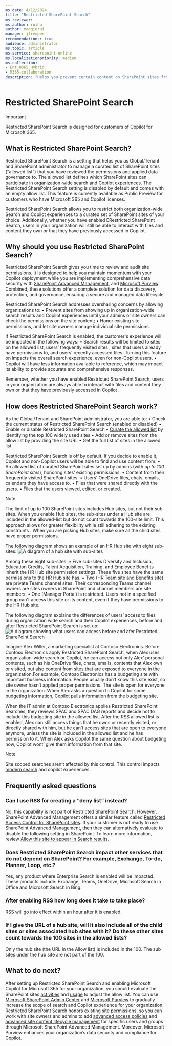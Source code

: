 ```yaml
---
ms.date: 4/12/2024
title: "Restricted SharePoint Search"
ms.reviewer: 
ms.author: ruihu
author: maggierui
manager: jtremper
recommendations: true
audience: administrator
ms.topic: article
ms.service: sharepoint-online
ms.localizationpriority: medium
ms.collection:
- Ent_O365_Hybrid
- M365-collaboration
description: "Helps you prevent certain content on SharePoint sites from being shared too widely. This feature lets you as the administrator decide which SharePoint sites appear in the search across your organization and the initial Copilot experiences."
---
```

# Restricted SharePoint Search

> [!IMPORTANT]
> Restricted SharePoint Search is designed for customers of Copilot for Microsoft 365.  

## What is Restricted SharePoint Search?

Restricted SharePoint Search is a setting that helps you as Global/Tenant and SharePoint administrator to manage a curated list of SharePoint sites (“allowed list”) that you have reviewed the permissions and applied data governance to. The allowed list defines which SharePoint sites can participate in organization-wide search and Copilot experiences. The Restricted SharePoint Search setting is disabled by default and comes with an empty allow list. This feature is currently available as Public Preview for customers who have Microsoft 365 and Copilot licenses.

Restricted SharePoint Search allows you to restrict both organization-wide Search and Copilot experiences to a curated set of SharePoint sites of your choice. Additionally, whether you have enabled ERestricted SharePoint Search, users in your organization will still be able to interact with files and content they own or that they have previously accessed in Copilot.  

## Why should you use Restricted SharePoint Search?

Restricted SharePoint Search gives you time to review and audit site permissions. It is designed to help you maintain momentum with your Copilot deployment while you are implementing comprehensive data security with [SharePoint Advanced Management](/sharepoint/advanced-management), and [Microsoft Purview](/purview/ai-microsoft-purview). Combined, these solutions offer a complete solution for data discovery, protection, and governance, ensuring a secure and managed data lifecycle.

Restricted SharePoint Search addresses oversharing concerns by allowing organizations to:
• Prevent sites from showing up in organization-wide search results and Copilot experiences until your admins or site owners can check the permissions on the site content;
• Honor existing site permissions, and let site owners manage individual site permissions.

If Restricted SharePoint Search is enabled, the customer's experience will be impacted in the following ways:
• Search results will be limited to sites on the allowed list, users’ frequently visited sites  , sites that users already have permissions to, and users’ recently accessed files.  Turning this feature on impacts the overall search experience, even for non-Copilot users.
• Copilot will have less information available to reference, which may impact its ability to provide accurate and comprehensive responses.

Remember, whether you have enabled Restricted SharePoint Search, users in your organization are always able to interact with files and content they own or that they have previously accessed in Copilot    .  

## How does Restricted SharePoint Search work?

As the Global/Tenant and SharePoint administrator, you are able to:
• Check the current status of Restricted SharePoint Search (enabled or disabled)
• Enable or disable Restricted SharePoint Search
• [Curate the allowed list](restricted-sharepoint-search-allowed-list.md) by identifying the top 100 widely used sites
• Add or remove sites from the allow list by providing the site URL
• Get the full list of sites in the allowed list

Restricted SharePoint Search is off by default. If you decide to enable it,  Copilot and non-Copilot users will be able to find and use content from:
• An allowed list of curated SharePoint sites set up by admins (with *up to 100 SharePoint sites*), honoring sites’ existing permissions.
• Content from their frequently visited SharePoint sites.
• Users’ OneDrive files, chats, emails, calendars they have access to.
• Files that were shared directly with the users.
• Files that the users viewed, edited, or created.

> [!NOTE]
> The limit of up to 100 SharePoint sites includes Hub sites, but not their sub-sites.   When you enable Hub sites, the sub-sites under a Hub site are included in the allowed-list  but do not count towards the 100-site limit. This approach allows for greater flexibility while still adhering to the existing constraints  . When you are picking Hub sites, make sure all the child sites have proper permissions.

The following diagram shows an example of an HR Hub site with eight sub-sites:
![A diagram of a hub site with sub-sites](media/rss-hubsite-example.png)

Among these eight sub-sites:
• Five sub-sites Diversity and Inclusion, Education Credits, Talent Acquisition, Training, and Employee Benefits inherit the HR Hub site permission settings. These five sites have the same permissions to the HR Hub site has.
• Two (HR Team site and Benefits site) are private Teams channel sites. Their corresponding Teams channel owners are sites owners in SharePoint and channel members are site members.
• One (Manager Portal) is restricted. Users not in a specified group can't access this site or its content, even if they have permissions to the HR Hub site.

The following diagram explains the differences of users’ access to files during organization wide search and their Copilot experiences, before and after Restricted SharePoint Search is set up:
![A diagram showing what users can access before and afer Restricted SharePoint Search](media/rss-before-after.png)

Imagine Alex Willer, a marketing specialist at Contoso Electronics. Before Contoso Electronics apply Restricted SharePoint Search, when Alex uses organization-wide search or Copilot, he can access not only Alex’ personal contents, such as his OneDrive files, chats, emails, contents that Alex own or visited, but also content from sites that are exposed to everyone in the organization.For example, Contoso Electronics has a budgeting site with important business information. People usually don’t know this site exist, so site owner hasn’t applied proper permissions. The site is open for everyone in the organization. When Alex asks a question to Copilot for some budgeting information, Copilot pulls information from the budgeting site.

When the IT admin at Contoso Electronics applies Restricted SharePoint Searches, they reviews SPAC and SPAC DAG reports and decide not to include this budgeting site in the allowed list. After the RSS allowed list is enabled, Alex can still access things that he owns or recently visited, or directly shared with him, but he can’t access sites that are open to everyone anymore, unless the site is included in the allowed list and he has permission to it. When Alex asks Copilot the same question about budgeting now, Copilot wont’ give them information from that site.

> [!NOTE]
> Site scoped searches aren’t affected by this control. This control impacts [modern search](/microsoftsearch/get-started-search-in-sharepoint-online) and copilot experiences.

## Frequently asked questions

### Can I use RSS for creating a “deny list” instead?

No, this capability is not part of Restricted SharePoint Search. However, SharePoint Advanced Management offers a similar feature called [Restricted Access Control for SharePoint sites](/sharepoint/restricted-access-control). If your customer is not ready to use SharePoint Advanced Management, then they can alternatively evaluate to disable the following setting in SharePoint. To learn more information, review [Allow this site to appear in Search results](/sharepoint/make-site-content-searchable#show-content-on-a-site-in-search-results).

### Does Restricted SharePoint Search impact other services that do not depend on SharePoint? For example, Exchange, To-do, Planner, Loop, etc.?

Yes, any product where Enterprise Search is enabled will be impacted. These products include: Exchange, Teams, OneDrive, Microsoft Search in Office and Microsoft Search in Bing.

### After enabling RSS how long does it take to take place?

RSS will go into effect within an hour after it is enabled.

### If I give the URL of a hub site, will it also include all of the child sites or sites associated hub sites with it? Do these other sites count towards the 100 sites in the allowed lists?

Only the hub site (the URL in the Allow list) is included in the 100. The sub sites under the hub site are not part of the 100.  

## What to do next?

After setting up Restricted SharePoint Search and enabling Microsoft Copilot for Microsoft 365 for your organization, you should evaluate the SharePoint sites [activities](/microsoft-365/admin/activity-reports/sharepoint-activity) and [usage](/microsoft-365/admin/activity-reports/sharepoint-site-usage) to adjust the allow list. You can use [Microsoft SharePoint Admin Center](/sharepoint/advanced-management) and [Microsoft Purview](/purview/ai-microsoft-purview) to gradually increase the scope of search and Copilot experience for your organization. Restricted SharePoint Search honors existing site permissions, so you can work with site owners and admins to add [advanced access policies](/sharepoint/advanced-management#advanced-access-policies-for-secure-content-collaboration) and [advanced site content lifecycle management](/sharepoint/advanced-management#advanced-sites-content-lifecycle-management) for specific users and groups through Microsoft SharePoint Advanced Management. Moreover, Microsoft Purview enhances your organization’s data security and compliance for Copilot.
